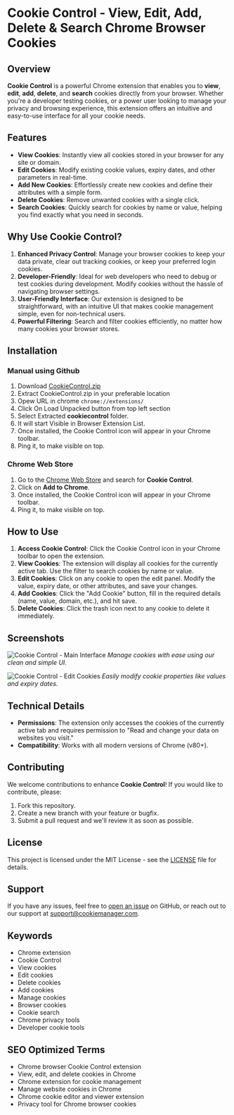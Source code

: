 # Cookie Control - View, Edit, Add, Delete & Search Chrome Browser Cookies

## Overview

**Cookie Control** is a powerful Chrome extension that enables you to **view**, **edit**, **add**, **delete**, and **search** cookies directly from your browser. Whether you're a developer testing cookies, or a power user looking to manage your privacy and browsing experience, this extension offers an intuitive and easy-to-use interface for all your cookie needs.

## Features

- **View Cookies**: Instantly view all cookies stored in your browser for any site or domain.
- **Edit Cookies**: Modify existing cookie values, expiry dates, and other parameters in real-time.
- **Add New Cookies**: Effortlessly create new cookies and define their attributes with a simple form.
- **Delete Cookies**: Remove unwanted cookies with a single click.
- **Search Cookies**: Quickly search for cookies by name or value, helping you find exactly what you need in seconds.

## Why Use Cookie Control?

1. **Enhanced Privacy Control**: Manage your browser cookies to keep your data private, clear out tracking cookies, or keep your preferred login cookies.
2. **Developer-Friendly**: Ideal for web developers who need to debug or test cookies during development. Modify cookies without the hassle of navigating browser settings.
3. **User-Friendly Interface**: Our extension is designed to be straightforward, with an intuitive UI that makes cookie management simple, even for non-technical users.
4. **Powerful Filtering**: Search and filter cookies efficiently, no matter how many cookies your browser stores.

## Installation

### Manual using Github
1. Download [CookieControl.zip](https://github.com/korisantosh/Cookie-Control-chrome-extension/blob/02095e47f7e16f1dcb01551648c4c48f6b39bc28/cookiecontrol.zip)
2. Extract CookieControl.zip in your preferable location
3. Opew URL in chrome `chrome://extensions/`
4. Click On Load Unpacked button from top left section
5. Select Extracted **cookiecontrol** folder.
6. It will start Visible in Browser Extension List.
7. Once installed, the Cookie Control icon will appear in your Chrome toolbar.
8. Ping it, to make visible on top.


### Chrome Web Store
1. Go to the [Chrome Web Store](#) and search for **Cookie Control**.
2. Click on **Add to Chrome**.
3. Once installed, the Cookie Control icon will appear in your Chrome toolbar.
4. Ping it, to make visible on top.

## How to Use

1. **Access Cookie Control**: Click the Cookie Control icon in your Chrome toolbar to open the extension.
2. **View Cookies**: The extension will display all cookies for the currently active tab. Use the filter to search cookies by name or value.
3. **Edit Cookies**: Click on any cookie to open the edit panel. Modify the value, expiry date, or other attributes, and save your changes.
4. **Add Cookies**: Click the "Add Cookie" button, fill in the required details (name, value, domain, etc.), and hit save.
5. **Delete Cookies**: Click the trash icon next to any cookie to delete it immediately.

## Screenshots

![Cookie Control - Main Interface](#)
*Manage cookies with ease using our clean and simple UI.*

![Cookie Control - Edit Cookies](#)
*Easily modify cookie properties like values and expiry dates.*

## Technical Details

- **Permissions**: The extension only accesses the cookies of the currently active tab and requires permission to "Read and change your data on websites you visit."
- **Compatibility**: Works with all modern versions of Chrome (v80+).

## Contributing

We welcome contributions to enhance **Cookie Control**! If you would like to contribute, please:

1. Fork this repository.
2. Create a new branch with your feature or bugfix.
3. Submit a pull request and we'll review it as soon as possible.

## License

This project is licensed under the MIT License - see the [LICENSE](LICENSE) file for details.

## Support

If you have any issues, feel free to [open an issue](https://github.com/your-repo/issues) on GitHub, or reach out to our support at support@cookiemanager.com.

## Keywords

- Chrome extension
- Cookie Control
- View cookies
- Edit cookies
- Delete cookies
- Add cookies
- Manage cookies
- Browser cookies
- Cookie search
- Chrome privacy tools
- Developer cookie tools

## SEO Optimized Terms

- Chrome browser Cookie Control extension
- View, edit, and delete cookies in Chrome
- Chrome extension for cookie management
- Manage website cookies in Chrome
- Chrome cookie editor and viewer extension
- Privacy tool for Chrome browser cookies
